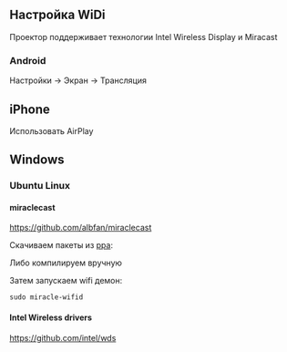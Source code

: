 ## Настройка WiDi

Проектор поддерживает технологии Intel Wireless Display и Miracast

### Android

Настройки -> Экран -> Трансляция

## iPhone

Использовать AirPlay 

## Windows

### Ubuntu Linux

#### miraclecast

https://github.com/albfan/miraclecast

Скачиваем пакеты из [ppa](https://launchpad.net/~thopiekar/+archive/ubuntu/miraclecast):


Либо компилируем вручную

Затем запускаем wifi демон:

```
sudo miracle-wifid
```

#### Intel Wireless drivers

https://github.com/intel/wds